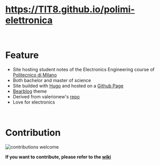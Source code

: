 # https://TIT8.github.io/polimi-elettronica

<br>

# Feature

- Site hosting student notes of the Electronics Engineering course of [Politecnico di Milano](https://www.polimi.it/)
- Both bachelor and master of science
- Site builded with [Hugo](https://gohugo.io/) and hosted on a [Github Page](https://pages.github.com/)
- [Bearblog](https://github.com/janraasch/hugo-bearblog) theme
- Derived from valerionew's [repo](https://github.com/valerionew/triennale-elettronica-polimi)
- Love for electronics

<br>

# Contribution 
![contributions welcome](https://img.shields.io/badge/contributions-welcome-brightgreen.svg?style=flat)

**If you want to contribute, please refer to the [wiki](https://github.com/TIT8/polimi-elettronica/wiki)**
